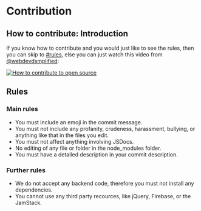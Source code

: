 # Contribution 
 
## How to contribute: Introduction 
 
If you know how to contribute and you would just like to see the rules, then you can skip to [#rules](#rules), else you can just watch this video from [@webdevdsmplified](https://github.com/WebDevSimplified/):

[![How to contribute to open source](http://i.ytimg.com/vi/GbqSvJs-6W4/0.jpg)](http://www.youtube.com/watch?v=GbqSvJs-6W4) 
 
## Rules 
 
### Main rules 
 
 - You  must include an emoji in the commit message. 
 - You must not include any profanity, crudeness, harassment, bullying, or anything like that in the files you edit. 
 - You must not affect anything involving JSDocs. 
 - No editing of any file or folder in the node_modules folder. 
 - You must have a detailed description in your commit description. 
 
### Further rules 
 
 - We do not accept any backend code, therefore you must not install any dependencies. 
 - You cannot use any third party recources, like jQuery, Firebase, or the JamStack. 
 